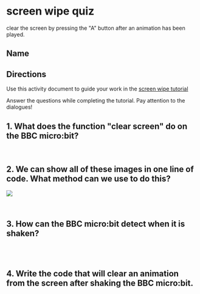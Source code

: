 # screen wipe quiz

clear the screen by pressing the "A" button after an animation has been played.

## Name

## Directions

Use this activity document to guide your work in the [screen wipe tutorial](/microbit/lessons/screen-wipe/tutorial)

Answer the questions while completing the tutorial. Pay attention to the dialogues!

## 1. What does the function "clear screen" do on the BBC micro:bit? 

<br/>

## 2. We can show all of these images in one line of code. What method can we use to do this?

![](/static/mb/lessons/screen-wipe-0.png)

<br/>

## 3. How can the BBC micro:bit detect when it is shaken?

<br/>

<br/>

## 4. Write the code that will clear an animation from the screen after shaking the BBC micro:bit.

<br/>

